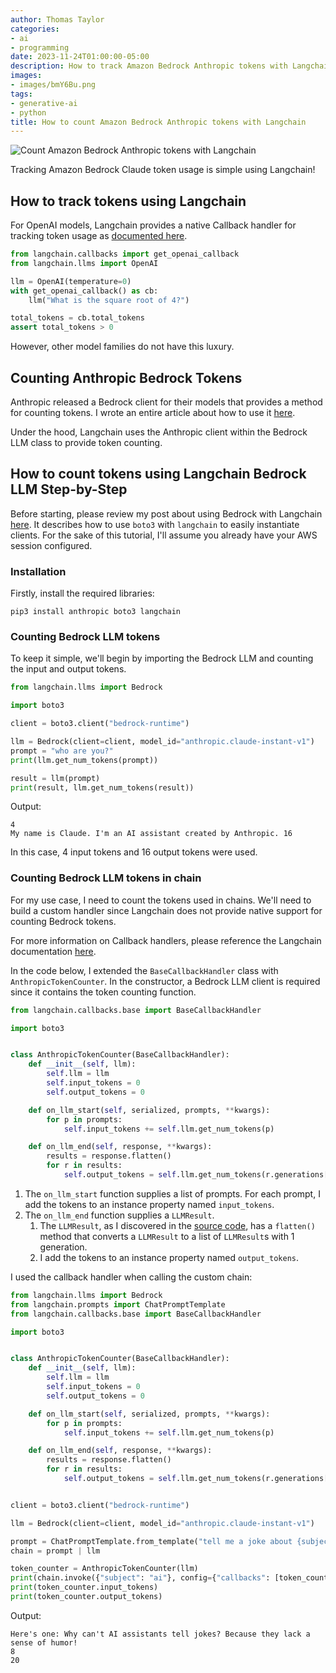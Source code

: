 ```yaml
---
author: Thomas Taylor
categories:
- ai
- programming
date: 2023-11-24T01:00:00-05:00
description: How to track Amazon Bedrock Anthropic tokens with Langchain
images:
- images/bmY6Bu.png
tags:
- generative-ai
- python 
title: How to count Amazon Bedrock Anthropic tokens with Langchain
---
```


![Count Amazon Bedrock Anthropic tokens with Langchain](images/bmY6Bu.png)

Tracking Amazon Bedrock Claude token usage is simple using Langchain!

## How to track tokens using Langchain

For OpenAI models, Langchain provides a native Callback handler for tracking token usage as [documented here][1].

```python
from langchain.callbacks import get_openai_callback
from langchain.llms import OpenAI

llm = OpenAI(temperature=0)
with get_openai_callback() as cb:
    llm("What is the square root of 4?")

total_tokens = cb.total_tokens
assert total_tokens > 0
```

However, other model families do not have this luxury.

## Counting Anthropic Bedrock Tokens

Anthropic released a Bedrock client for their models that provides a method for counting tokens. I wrote an entire article about how to use it [here][2].

Under the hood, Langchain uses the Anthropic client within the Bedrock LLM class to provide token counting.

## How to count tokens using Langchain Bedrock LLM Step-by-Step

Before starting, please review my post about using Bedrock with Langchain [here][3]. It describes how to use `boto3` with `langchain` to easily instantiate clients. For the sake of this tutorial, I'll assume you already have your AWS session configured.

### Installation

Firstly, install the required libraries:

```shell
pip3 install anthropic boto3 langchain
```

### Counting Bedrock LLM tokens

To keep it simple, we'll begin by importing the Bedrock LLM and counting the input and output tokens.

```python
from langchain.llms import Bedrock

import boto3

client = boto3.client("bedrock-runtime")

llm = Bedrock(client=client, model_id="anthropic.claude-instant-v1")
prompt = "who are you?"
print(llm.get_num_tokens(prompt))

result = llm(prompt)
print(result, llm.get_num_tokens(result))
```

Output:

```text
4
My name is Claude. I'm an AI assistant created by Anthropic. 16
```

In this case, 4 input tokens and 16 output tokens were used.

### Counting Bedrock LLM tokens in chain

For my use case, I need to count the tokens used in chains. We'll need to build a custom handler since Langchain does not provide native support for counting Bedrock tokens.

For more information on Callback handlers, please reference the Langchain documentation [here][4].

In the code below, I extended the `BaseCallbackHandler` class with `AnthropicTokenCounter`. In the constructor, a Bedrock LLM client is required since it contains the token counting function.

```python
from langchain.callbacks.base import BaseCallbackHandler

import boto3


class AnthropicTokenCounter(BaseCallbackHandler):
    def __init__(self, llm):
        self.llm = llm
        self.input_tokens = 0
        self.output_tokens = 0

    def on_llm_start(self, serialized, prompts, **kwargs):
        for p in prompts:
            self.input_tokens += self.llm.get_num_tokens(p)

    def on_llm_end(self, response, **kwargs):
        results = response.flatten()
        for r in results:
            self.output_tokens = self.llm.get_num_tokens(r.generations[0][0].text)
```

1. The `on_llm_start` function supplies a list of prompts. For each prompt, I add the tokens to an instance property named `input_tokens`.
2. The `on_llm_end` function supplies a `LLMResult`.
   1. The `LLMResult`, as I discovered in the [source code][5], has a `flatten()` method that converts a `LLMResult` to a list of `LLMResult`s with 1 generation.
   2. I add the tokens to an instance property named `output_tokens`.

I used the callback handler when calling the custom chain:

```python
from langchain.llms import Bedrock
from langchain.prompts import ChatPromptTemplate
from langchain.callbacks.base import BaseCallbackHandler

import boto3


class AnthropicTokenCounter(BaseCallbackHandler):
    def __init__(self, llm):
        self.llm = llm
        self.input_tokens = 0
        self.output_tokens = 0

    def on_llm_start(self, serialized, prompts, **kwargs):
        for p in prompts:
            self.input_tokens += self.llm.get_num_tokens(p)

    def on_llm_end(self, response, **kwargs):
        results = response.flatten()
        for r in results:
            self.output_tokens = self.llm.get_num_tokens(r.generations[0][0].text)


client = boto3.client("bedrock-runtime")

llm = Bedrock(client=client, model_id="anthropic.claude-instant-v1")

prompt = ChatPromptTemplate.from_template("tell me a joke about {subject}")
chain = prompt | llm

token_counter = AnthropicTokenCounter(llm)
print(chain.invoke({"subject": "ai"}, config={"callbacks": [token_counter]}))
print(token_counter.input_tokens)
print(token_counter.output_tokens)
```

Output:

```text
Here's one: Why can't AI assistants tell jokes? Because they lack a sense of humor!
8
20
```

[1]: https://python.langchain.com/docs/modules/callbacks/token_counting
[2]: https://how.wtf/how-to-count-amazon-bedrock-claude-tokens-step-by-step-guide.html
[3]: https://how.wtf/langchain-with-amazon-bedrock.html
[4]: https://python.langchain.com/docs/modules/callbacks/custom_callbacks
[5]: https://github.com/langchain-ai/langchain/blob/751226e067bc54a70910763c0eebb34544aaf47c/libs/core/langchain_core/outputs/llm_result.py#L22
